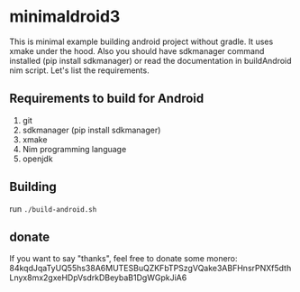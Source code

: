 # minimaldroid3

This is minimal example building android project without
gradle. It uses xmake under the hood. Also you should
have sdkmanager command installed (pip install sdkmanager)
or read the documentation in buildAndroid nim script. Let's list the requirements.

## Requirements to build for Android
1. git
1. sdkmanager (pip install sdkmanager)
1. xmake
1. Nim programming language
1. openjdk

## Building
run `./build-android.sh`

## donate
If you want to say "thanks", feel free to donate some monero:
84kqdJqaTyUQ55hs38A6MUTESBuQZKFbTPSzgVQake3ABFHnsrPNXf5dthLnyx8mx2gxeHDpVsdrkDBeybaB1DgWGpkJiA6
